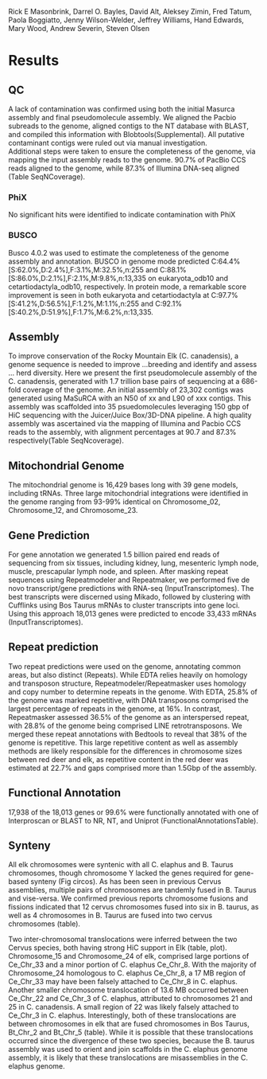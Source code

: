 Rick E Masonbrink, Darrel O. Bayles, David Alt, Aleksey Zimin, Fred Tatum, Paola Boggiatto, Jenny Wilson-Welder, Jeffrey Williams, Hand Edwards, Mary Wood, Andrew Severin, Steven Olsen

# Results

## QC
A lack of contamination was confirmed using both the initial Masurca assembly and final pseudomolecule assembly.  We aligned the Pacbio subreads to the genome, aligned contigs to the NT database with BLAST, and compiled this information with Blobtools(Supplemental).  All putative contaminant contigs were ruled out via manual investigation.  
Additional steps were taken to ensure the completeness of the genome, via mapping the input assembly reads to the genome.  90.7% of PacBio CCS reads aligned to the genome, while 87.3% of Illumina DNA-seq aligned (Table SeqNCoverage).
### PhiX
No significant hits were identified to indicate contamination with PhiX

### BUSCO
Busco 4.0.2 was used to estimate the completeness of the genome assembly and annotation. BUSCO in genome mode predicted C:64.4%[S:62.0%,D:2.4%],F:3.1%,M:32.5%,n:255 and C:88.1%[S:86.0%,D:2.1%],F:2.1%,M:9.8%,n:13,335 on eukaryota_odb10 and cetartiodactyla_odb10, respectively.  In protein mode, a remarkable score improvement is seen in both eukaryota and cetartiodactyla at C:97.7%[S:41.2%,D:56.5%],F:1.2%,M:1.1%,n:255 and C:92.1%[S:40.2%,D:51.9%],F:1.7%,M:6.2%,n:13,335.

## Assembly
To improve conservation of the Rocky Mountain Elk (C. canadensis), a genome sequence is needed to improve …breeding and identify and assess …  herd diversity.  Here we present the first pseudomolecule assembly of the C. canadensis, generated with 1.7 trillion base pairs of sequencing at a 686-fold coverage of the genome. An initial assembly of 23,302 contigs was generated using MaSuRCA with an N50 of xx and L90 of xxx contigs. This assembly was scaffolded into 35 psuedomolecules leveraging 150 gbp of HiC sequencing with the Juicer/Juice Box/3D-DNA pipeline. A high quality assembly was ascertained via the mapping of Illumina and Pacbio CCS reads to the assembly, with alignment percentages at 90.7 and 87.3% respectively(Table SeqNcoverage).   


## Mitochondrial Genome
The mitochondrial genome is 16,429 bases long with 39 gene models, including tRNAs.  Three large mitochondrial integrations were identified in the genome ranging from 93-99% identical on Chromosome_02, Chromosome_12, and Chromosome_23.

## Gene Prediction
For gene annotation we generated 1.5 billion paired end reads of sequencing from six tissues, including kidney, lung, mesenteric lymph node, muscle, prescapular lymph node, and spleen. After masking repeat sequences using Repeatmodeler and Repeatmaker, we performed five de novo transcript/gene predictions with RNA-seq (InputTranscriptomes). The best transcripts were discerned using Mikado, followed by clustering with Cufflinks using Bos Taurus mRNAs to cluster transcripts into gene loci. Using this approach 18,013 genes were predicted to encode 33,433 mRNAs (InputTranscriptomes).

## Repeat prediction
Two repeat predictions were used on the genome, annotating common areas, but also distinct (Repeats).  While EDTA relies heavily on homology and transposon structure, Repeatmodeler/Repeatmasker uses homology and copy number to determine repeats in the genome.  With EDTA, 25.8% of the genome was marked repetitive, with DNA transposons comprised the largest percentage of repeats in the genome, at 16%. In contrast, Repeatmasker assessed 36.5% of the genome as an interspersed repeat, with 28.8% of the genome being comprised LINE retrotransposons. We merged these repeat annotations with Bedtools  to reveal that 38% of the genome is repetitive. This large repetitive content as well as assembly methods are likely responsible for the differences in chromosome sizes between red deer and elk, as repetitive content in the red deer was estimated at 22.7% and gaps comprised more than 1.5Gbp of the assembly.  

## Functional Annotation
17,938 of the 18,013 genes or 99.6% were functionally annotated with one of Interproscan or BLAST to NR, NT, and Uniprot (FunctionalAnnotationsTable).

## Synteny
All elk chromosomes were syntenic with all C. elaphus and B. Taurus chromosomes, though chromosome Y lacked the genes required for gene-based synteny (Fig circos). As has been seen in previous Cervus assemblies,  multiple pairs of chromosomes are tandemly fused in B. Taurus and vise-versa.  We confirmed previous reports chromosome fusions and fissions indicated that 12 cervus chromosomes fused into six in B. taurus, as well as 4 chromosomes in B. Taurus are fused into two cervus chromosomes (table).  

Two inter-chromosomal translocations were inferred between the two Cervus species, both having strong HiC support in Elk (table, plot). Chromosome_15 and Chromosome_24 of elk, comprised large portions of Ce_Chr_33 and a minor portion of C. elaphus Ce_Chr_8. With the majority of Chromosome_24 homologous to C. elaphus Ce_Chr_8, a 17 MB region of Ce_Chr_33 may have been falsely attached to Ce_Chr_8 in C. elaphus. Another smaller chromosome translocation of 13.6 MB occurred between Ce_Chr_22 and Ce_Chr_3  of C. elaphus, attributed to chromosomes 21 and 25 in C. canadensis.  A small region of 22 was likely falsely attached to Ce_Chr_3 in C. elaphus.  Interestingly, both of these translocations are between chromosomes in elk that are fused chromosomes in Bos Taurus, Bt_Chr_2 and Bt_Chr_5 (table). While it is possible that these translocations occurred since the divergence of these two species, because the B. taurus assembly was used to orient and join scaffolds in the C. elaphus genome assembly, it is likely that these translocations are misassemblies in the C. elaphus genome.
